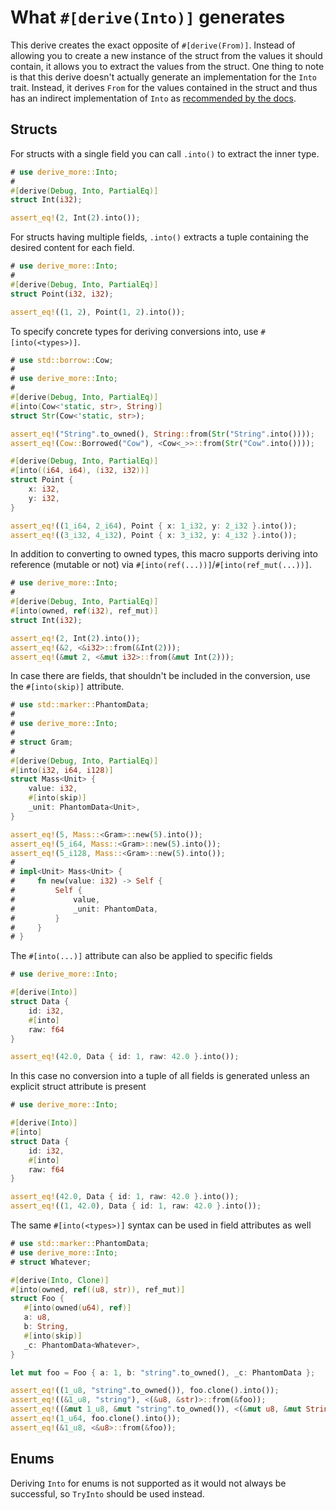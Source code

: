 # What `#[derive(Into)]` generates

This derive creates the exact opposite of `#[derive(From)]`.
Instead of allowing you to create a new instance of the struct from the values
it should contain, it allows you to extract the values from the struct. One
thing to note is that this derive doesn't actually generate an implementation
for the `Into` trait. Instead, it derives `From` for the values contained in
the struct and thus has an indirect implementation of `Into` as
[recommended by the docs][1].




## Structs

For structs with a single field you can call `.into()` to extract the inner type.

```rust
# use derive_more::Into;
#
#[derive(Debug, Into, PartialEq)]
struct Int(i32);

assert_eq!(2, Int(2).into());
```

For structs having multiple fields, `.into()` extracts a tuple containing the
desired content for each field.

```rust
# use derive_more::Into;
#
#[derive(Debug, Into, PartialEq)]
struct Point(i32, i32);

assert_eq!((1, 2), Point(1, 2).into());
```

To specify concrete types for deriving conversions into, use `#[into(<types>)]`.

```rust
# use std::borrow::Cow;
#
# use derive_more::Into;
#
#[derive(Debug, Into, PartialEq)]
#[into(Cow<'static, str>, String)]
struct Str(Cow<'static, str>);

assert_eq!("String".to_owned(), String::from(Str("String".into())));
assert_eq!(Cow::Borrowed("Cow"), <Cow<_>>::from(Str("Cow".into())));

#[derive(Debug, Into, PartialEq)]
#[into((i64, i64), (i32, i32))]
struct Point {
    x: i32,
    y: i32,
}

assert_eq!((1_i64, 2_i64), Point { x: 1_i32, y: 2_i32 }.into());
assert_eq!((3_i32, 4_i32), Point { x: 3_i32, y: 4_i32 }.into());
```

In addition to converting to owned types, this macro supports deriving into
reference (mutable or not) via `#[into(ref(...))]`/`#[into(ref_mut(...))]`.

```rust
# use derive_more::Into;
#
#[derive(Debug, Into, PartialEq)]
#[into(owned, ref(i32), ref_mut)]
struct Int(i32);

assert_eq!(2, Int(2).into());
assert_eq!(&2, <&i32>::from(&Int(2)));
assert_eq!(&mut 2, <&mut i32>::from(&mut Int(2)));
```

In case there are fields, that shouldn't be included in the conversion, use the
`#[into(skip)]` attribute.

```rust
# use std::marker::PhantomData;
#
# use derive_more::Into;
#
# struct Gram;
#
#[derive(Debug, Into, PartialEq)]
#[into(i32, i64, i128)]
struct Mass<Unit> {
    value: i32,
    #[into(skip)]
    _unit: PhantomData<Unit>,
}

assert_eq!(5, Mass::<Gram>::new(5).into());
assert_eq!(5_i64, Mass::<Gram>::new(5).into());
assert_eq!(5_i128, Mass::<Gram>::new(5).into());
#
# impl<Unit> Mass<Unit> {
#     fn new(value: i32) -> Self {
#         Self {
#             value,
#             _unit: PhantomData,
#         }
#     }
# }
```

The `#[into(...)]` attribute can also be applied to specific fields

```rust
# use derive_more::Into;

#[derive(Into)]
struct Data {
    id: i32,
    #[into]
    raw: f64
}

assert_eq!(42.0, Data { id: 1, raw: 42.0 }.into());
```

In this case no conversion into a tuple of all fields is generated unless
an explicit struct attribute is present

```rust
# use derive_more::Into;

#[derive(Into)]
#[into]
struct Data {
    id: i32,
    #[into]
    raw: f64
}

assert_eq!(42.0, Data { id: 1, raw: 42.0 }.into());
assert_eq!((1, 42.0), Data { id: 1, raw: 42.0 }.into());
```

The same `#[into(<types>)]` syntax can be used in field attributes as well

```rust
# use std::marker::PhantomData;
# use derive_more::Into;
# struct Whatever;

#[derive(Into, Clone)]
#[into(owned, ref((u8, str)), ref_mut)]
struct Foo {
   #[into(owned(u64), ref)]
   a: u8,
   b: String,
   #[into(skip)]
   _c: PhantomData<Whatever>,
}

let mut foo = Foo { a: 1, b: "string".to_owned(), _c: PhantomData };

assert_eq!((1_u8, "string".to_owned()), foo.clone().into());
assert_eq!((&1_u8, "string"), <(&u8, &str)>::from(&foo));
assert_eq!((&mut 1_u8, &mut "string".to_owned()), <(&mut u8, &mut String)>::from(&mut foo));
assert_eq!(1_u64, foo.clone().into());
assert_eq!(&1_u8, <&u8>::from(&foo));
```

## Enums

Deriving `Into` for enums is not supported as it would not always be successful,
so `TryInto` should be used instead.




[1]: https://doc.rust-lang.org/core/convert/trait.Into.html
